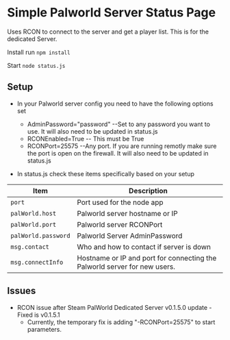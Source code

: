 # Simple Palworld Server Status Page

Uses RCON to connect to the server and get a player list. This is for the dedicated Server.

Install run `npm install`

Start `node status.js`

## Setup

* In your Palworld server config you need to have the following options set

  * AdminPassword="password" --Set to any password you want to use. It will also need to be updated in status.js
  * RCONEnabled=True -- This must be True
  * RCONPort=25575 --Any port. If you are running remotly make sure the port is open on the firewall. It will also need to be updated in status.js
* In status.js check these items specifically based on your setup


| Item                | Description                                                                |
| ------------------- | -------------------------------------------------------------------------- |
| `port`              | Port used for the node app                                                 |
| `palWorld.host`     | Palworld server hostname or IP                                             |
| `palWorld.port`     | Palworld server RCONPort                                                   |
| `palWorld.password` | Palworld Server AdminPassword                                              |
| `msg.contact`       | Who and how to contact if server is down                                   |
| `msg.connectInfo`   | Hostname or IP and port for connecting the Palworld server for new users.  |

## Issues

* RCON issue after Steam PalWorld Dedicated Server v0.1.5.0 update - Fixed is v0.1.5.1
  * Currently, the temporary fix is adding "-RCONPort=25575" to start parameters.

